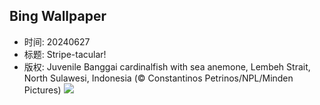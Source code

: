 ## Bing Wallpaper
- 时间: 20240627
- 标题: Stripe-tacular!
- 版权: Juvenile Banggai cardinalfish with sea anemone, Lembeh Strait, North Sulawesi, Indonesia (© Constantinos Petrinos/NPL/Minden Pictures)
![](https://cn.bing.com/th?id=OHR.CardinalfishAnemone_EN-US1278259894_UHD.jpg&rf=LaDigue_UHD.jpg&pid=hp&w=3840&h=2160&rs=1&c=4)
